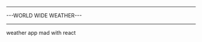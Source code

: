 *************************
---WORLD WIDE WEATHER---
*************************
weather app mad with react 
